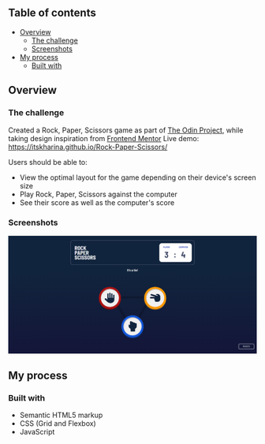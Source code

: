 ## Table of contents

- [Overview](#overview)
  - [The challenge](#the-challenge)
  - [Screenshots](#screenshots)
- [My process](#my-process)
  - [Built with](#built-with)

## Overview

### The challenge

Created a Rock, Paper, Scissors game as part of [The Odin Project](https://www.theodinproject.com), while taking design inspiration from [Frontend Mentor](https://www.frontendmentor.io)
Live demo: https://itskharina.github.io/Rock-Paper-Scissors/

Users should be able to:

- View the optimal layout for the game depending on their device's screen size
- Play Rock, Paper, Scissors against the computer
- See their score as well as the computer's score

### Screenshots

![](./desktop.png)

## My process

### Built with

- Semantic HTML5 markup
- CSS (Grid and Flexbox)
- JavaScript
